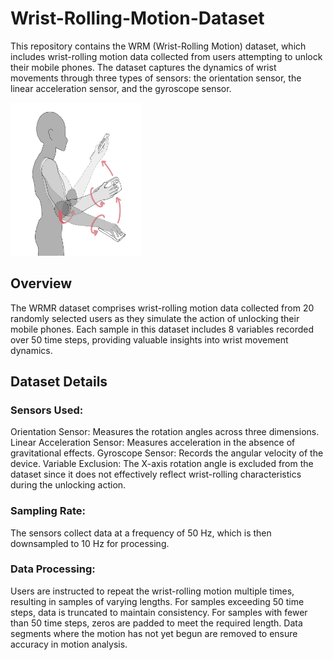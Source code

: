 # Wrist-Rolling-Motion-Dataset
This repository contains the WRM (Wrist-Rolling Motion) dataset, which includes wrist-rolling motion data collected from users attempting to unlock their mobile phones. The dataset captures the dynamics of wrist movements through three types of sensors: the orientation sensor, the linear acceleration sensor, and the gyroscope sensor. 

<img src="https://github.com/ACEEE-1222/Wrist-Rolling-Motion-Dataset/blob/main/Wrist-Rolling%20Motion.png" width="210px">


## Overview
The WRMR dataset comprises wrist-rolling motion data collected from 20 randomly selected users as they simulate the action of unlocking their mobile phones. Each sample in this dataset includes 8 variables recorded over 50 time steps, providing valuable insights into wrist movement dynamics.

## Dataset Details
### Sensors Used:
Orientation Sensor: Measures the rotation angles across three dimensions.
Linear Acceleration Sensor: Measures acceleration in the absence of gravitational effects.
Gyroscope Sensor: Records the angular velocity of the device.
Variable Exclusion: The X-axis rotation angle is excluded from the dataset since it does not effectively reflect wrist-rolling characteristics during the unlocking action.

### Sampling Rate: 
The sensors collect data at a frequency of 50 Hz, which is then downsampled to 10 Hz for processing.

### Data Processing:
Users are instructed to repeat the wrist-rolling motion multiple times, resulting in samples of varying lengths.
For samples exceeding 50 time steps, data is truncated to maintain consistency.
For samples with fewer than 50 time steps, zeros are padded to meet the required length.
Data segments where the motion has not yet begun are removed to ensure accuracy in motion analysis.
